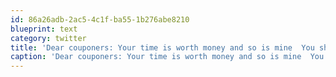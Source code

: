 ```yaml
---
id: 86a26adb-2ac5-4c1f-ba55-1b276abe8210
blueprint: text
category: twitter
title: 'Dear couponers: Your time is worth money and so is mine  You should have your own checkout. P.S what are you doing with all that bug spray?'
caption: 'Dear couponers: Your time is worth money and so is mine  You should have your own checkout. P.S what are you doing with all that bug spray?'
---
```

